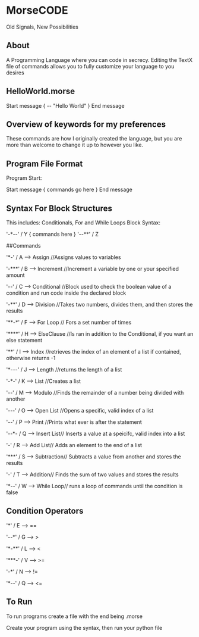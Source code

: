 # MorseCODE
Old Signals, New Possibilities

## About
A Programming Language where you can code in secrecy. Editing the TextX file of commands allows you to fully customize your language to you desires

## HelloWorld.morse

Start message {
  *--* "Hello World"
} End message

## Overview of keywords for my preferences

These commands are how I originally created the language, but you are more than welcome to change it up to however you like.

## Program File Format

Program Start:

Start message {
  commands go here
} End message

## Syntax For Block Structures

This includes: Conditionals, For and While Loops
Block Syntax:

'-*--' / Y {
commands here
} '--**' / Z

##Commands

'*-' / A --> Assign //Assigns values to variables

'-***' / B --> Increment //Increment a variable by one or your specified amount 

'-*-*' / C --> Conditional //Block used to check the boolean value of a condition and run code inside the declared block

'-**' / D --> Division //Takes two numbers, divides them, and then stores the results

'**-*' / F --> For Loop // Fors a set number of times 

'****' / H --> ElseClause //Is ran in addition to the Conditional, if you want an else statement

'**' / I --> Index //retrieves the index of an element of a list if contained, otherwise returns -1

'*---' / J --> Length //returns the length of a list

'-*-' / K --> List //Creates a list

'--' / M --> Modulo //Finds the remainder of a number being divided with another 

'---' / O --> Open List //Opens a specific, valid index of a list

'*--*' / P --> Print //Prints what ever is after the statement

'--*- / Q --> Insert List// Inserts a value at a speicifc, valid index into a list

'*-*' / R --> Add List// Adds an element to the end of a list

'***' / S --> Subtraction// Subtracts a value from another and stores the results

'-' / T --> Addition// Finds the sum of two values and stores the results

'*--' / W --> While Loop// runs a loop of commands until the condition is false

## Condition Operators

'*' / E --> ==

'--*' / G --> >

'*-**' / L --> <

'***-' / V --> >=

'-*' / N --> !=

'*--' / Q --> <=

## To Run

To run programs create a file with the end being .morse

Create your program using the syntax, then run your python file
